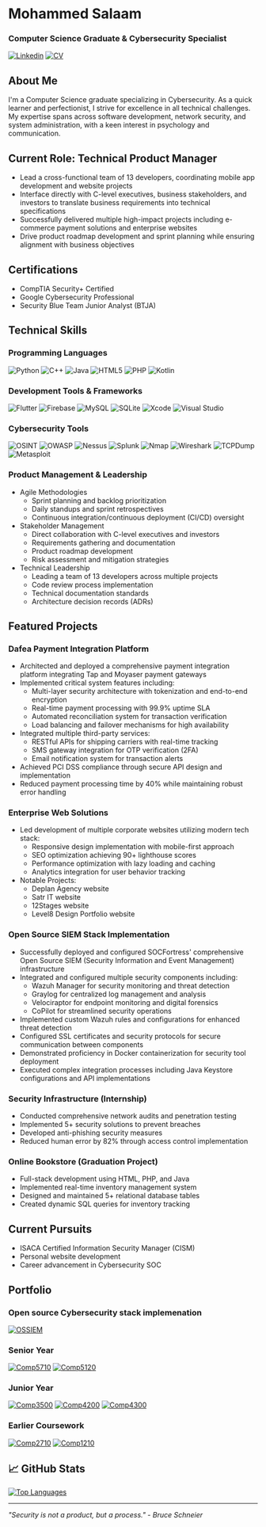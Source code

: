 # Mohammed Salaam
### Computer Science Graduate & Cybersecurity Specialist 

[![Linkedin](https://img.shields.io/badge/-Mohammed_Salaam-blue?style=flat&logo=Linkedin&logoColor=white)](https://www.linkedin.com/in/mohammed-salaam-16b670245/)
[![CV](https://img.shields.io/badge/-Resume-red?style=flat&logo=adobe-acrobat-reader&logoColor=white)](https://github.com/MSalaam/MSalaam/blob/main/assets/Mohammed%20Salaam%20CV.pdf)

## About Me 
I'm a Computer Science graduate specializing in Cybersecurity. As a quick learner and perfectionist, I strive for excellence in all technical challenges. My expertise spans across software development, network security, and system administration, with a keen interest in psychology and communication.

## Current Role: Technical Product Manager
- Lead a cross-functional team of 13 developers, coordinating mobile app development and website projects
- Interface directly with C-level executives, business stakeholders, and investors to translate business requirements into technical specifications
- Successfully delivered multiple high-impact projects including e-commerce payment solutions and enterprise websites
- Drive product roadmap development and sprint planning while ensuring alignment with business objectives

##  Certifications
- CompTIA Security+ Certified
- Google Cybersecurity Professional
- Security Blue Team Junior Analyst (BTJA)

##  Technical Skills

### Programming Languages
![Python](https://img.shields.io/badge/-Python-3776AB?style=for-the-badge&logo=python&logoColor=white)
![C++](https://img.shields.io/badge/-C++-00599C?style=for-the-badge&logo=cplusplus&logoColor=white)
![Java](https://img.shields.io/badge/-Java-ED8B00?style=for-the-badge&logo=openjdk&logoColor=white)
![HTML5](https://img.shields.io/badge/-HTML5-E34F26?style=for-the-badge&logo=html5&logoColor=white)
![PHP](https://img.shields.io/badge/-PHP-777BB4?style=for-the-badge&logo=php&logoColor=white)
![Kotlin](https://img.shields.io/badge/-Kotlin-0095D5?style=for-the-badge&logo=kotlin&logoColor=white)

### Development Tools & Frameworks
![Flutter](https://img.shields.io/badge/-Flutter-02569B?style=for-the-badge&logo=flutter&logoColor=white)
![Firebase](https://img.shields.io/badge/-Firebase-FFCA28?style=for-the-badge&logo=firebase&logoColor=black)
![MySQL](https://img.shields.io/badge/-MySQL-4479A1?style=for-the-badge&logo=mysql&logoColor=white)
![SQLite](https://img.shields.io/badge/-SQLite-003B57?style=for-the-badge&logo=sqlite&logoColor=white)
![Xcode](https://img.shields.io/badge/-Xcode-147EFB?style=for-the-badge&logo=xcode&logoColor=white)
![Visual Studio](https://img.shields.io/badge/-Visual%20Studio-5C2D91?style=for-the-badge&logo=visualstudio&logoColor=white)

### Cybersecurity Tools
![OSINT](https://img.shields.io/badge/-OSINT-3498DB?style=for-the-badge&logo=internetexplorer&logoColor=white)
![OWASP](https://img.shields.io/badge/-OWASP-207398?style=for-the-badge&logo=owasp&logoColor=white)
![Nessus](https://img.shields.io/badge/-Nessus-00B32C?style=for-the-badge&logo=data:image/png;base64,&logoColor=white)
![Splunk](https://img.shields.io/badge/-Splunk-FF375F?style=for-the-badge&logo=splunk&logoColor=white)
![Nmap](https://img.shields.io/badge/-Nmap-E34F26?style=for-the-badge&logo=data:image/png;base64,&logoColor=white)
![Wireshark](https://img.shields.io/badge/-Wireshark-1679A7?style=for-the-badge&logo=wireshark&logoColor=white)
![TCPDump](https://img.shields.io/badge/-TCPDump-4B275F?style=for-the-badge&logo=wireshark&logoColor=white)
![Metasploit](https://img.shields.io/badge/-Metasploit-2A2A2A?style=for-the-badge&logo=metasploit&logoColor=white)

### Product Management & Leadership
- Agile Methodologies
  - Sprint planning and backlog prioritization
  - Daily standups and sprint retrospectives
  - Continuous integration/continuous deployment (CI/CD) oversight
- Stakeholder Management
  - Direct collaboration with C-level executives and investors
  - Requirements gathering and documentation
  - Product roadmap development
  - Risk assessment and mitigation strategies
- Technical Leadership
  - Leading a team of 13 developers across multiple projects
  - Code review process implementation
  - Technical documentation standards
  - Architecture decision records (ADRs)

##  Featured Projects

### Dafea Payment Integration Platform
- Architected and deployed a comprehensive payment integration platform integrating Tap and Moyaser payment gateways
- Implemented critical system features including:
  - Multi-layer security architecture with tokenization and end-to-end encryption
  - Real-time payment processing with 99.9% uptime SLA
  - Automated reconciliation system for transaction verification
  - Load balancing and failover mechanisms for high availability
- Integrated multiple third-party services:
  - RESTful APIs for shipping carriers with real-time tracking
  - SMS gateway integration for OTP verification (2FA)
  - Email notification system for transaction alerts
- Achieved PCI DSS compliance through secure API design and implementation
- Reduced payment processing time by 40% while maintaining robust error handling

### Enterprise Web Solutions
- Led development of multiple corporate websites utilizing modern tech stack:
  - Responsive design implementation with mobile-first approach
  - SEO optimization achieving 90+ lighthouse scores
  - Performance optimization with lazy loading and caching
  - Analytics integration for user behavior tracking
- Notable Projects:
  - Deplan Agency website
  - Satr IT website
  - 12Stages website
  - Level8 Design Portfolio website

### Open Source SIEM Stack Implementation
- Successfully deployed and configured SOCFortress' comprehensive Open Source SIEM (Security Information and Event Management) infrastructure
- Integrated and configured multiple security components including:
  - Wazuh Manager for security monitoring and threat detection
  - Graylog for centralized log management and analysis
  - Velociraptor for endpoint monitoring and digital forensics
  - CoPilot for streamlined security operations
- Implemented custom Wazuh rules and configurations for enhanced threat detection
- Configured SSL certificates and security protocols for secure communication between components
- Demonstrated proficiency in Docker containerization for security tool deployment
- Executed complex integration processes including Java Keystore configurations and API implementations

### Security Infrastructure (Internship)
- Conducted comprehensive network audits and penetration testing
- Implemented 5+ security solutions to prevent breaches
- Developed anti-phishing security measures
- Reduced human error by 82% through access control implementation

### Online Bookstore (Graduation Project)
- Full-stack development using HTML, PHP, and Java
- Implemented real-time inventory management system
- Designed and maintained 5+ relational database tables
- Created dynamic SQL queries for inventory tracking

##  Current Pursuits
- ISACA Certified Information Security Manager (CISM)
- Personal website development
- Career advancement in Cybersecurity SOC

##  Portfolio

### Open source Cybersecurity stack implemenation
[![OSSIEM](https://github-readme-stats.vercel.app/api/pin/?username=MSalaam&repo=OSSIEM&theme=transparent)](https://github.com/MSalaam/OSSIEM)

### Senior Year
[![Comp5710](https://github-readme-stats.vercel.app/api/pin/?username=MSalaam&repo=Comp5710&theme=transparent)](https://github.com/MSalaam/COMP5710)
[![Comp5120](https://github-readme-stats.vercel.app/api/pin/?username=MSalaam&repo=Comp5120&theme=transparent)](https://github.com/MSalaam/COMP5120)

### Junior Year
[![Comp3500](https://github-readme-stats.vercel.app/api/pin/?username=MSalaam&repo=Comp3500&theme=transparent)](https://github.com/MSalaam/COMP3500)
[![Comp4200](https://github-readme-stats.vercel.app/api/pin/?username=MSalaam&repo=Comp4200&theme=transparent)](https://github.com/MSalaam/COMP4200)
[![Comp4300](https://github-readme-stats.vercel.app/api/pin/?username=MSalaam&repo=Comp4300&theme=transparent)](https://github.com/MSalaam/COMP4300)

### Earlier Coursework
[![Comp2710](https://github-readme-stats.vercel.app/api/pin/?username=MSalaam&repo=Comp2710&theme=transparent)](https://github.com/MSalaam/COMP2710)
[![Comp1210](https://github-readme-stats.vercel.app/api/pin/?username=MSalaam&repo=Comp1210&theme=transparent)](https://github.com/MSalaam/COMP1210)

## 📈 GitHub Stats
[![Top Languages](https://github-readme-stats.vercel.app/api/top-langs/?username=MSalaam&layout=compact&theme=vision-friendly-dark)](https://github.com/anuraghazra/github-readme-stats)


---
*"Security is not a product, but a process." - Bruce Schneier*